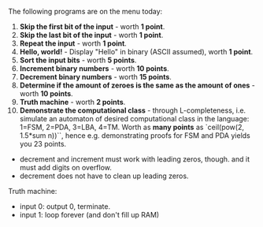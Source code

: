 The following programs are on the menu today:

1. **Skip the first bit of the input** - worth **1 point**.
1. **Skip the last bit of the input** - worth **1 point**.
1. **Repeat the input** - worth **1 point**.
1. **Hello, world!** - Display "Hello" in binary (ASCII assumed), worth **1 point**.
1. **Sort the input bits** - worth **5 points**.
1. **Increment binary numbers** - worth **10 points**.
1. **Decrement binary numbers** - worth **15 points**.
1. **Determine if the amount of zeroes is the same as the amount of ones** - worth **10 points**.
1. **Truth machine** - worth **2 points**.
1. **Demonstrate the computational class** - through L-completeness, i.e. simulate an automaton of desired computational class in the language: 1=FSM, 2=PDA, 3=LBA, 4=TM. Worth as **many points** as `ceil(pow(2, 1.5\*sum n))``, hence e.g. demonstrating proofs for FSM and PDA yields you 23 points.

- decrement and increment must work with leading zeros, though. and it must add digits on overflow.
- decrement does not have to clean up leading zeros.

Truth machine:

- input 0: output 0, terminate.
- input 1: loop forever (and don't fill up RAM)
